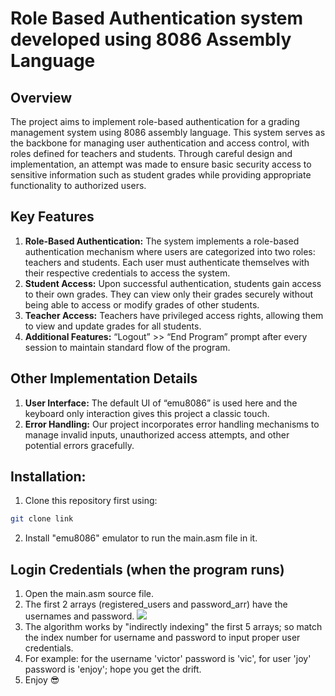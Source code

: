 # Role Based Authentication system developed using 8086 Assembly Language

## Overview
The project aims to implement role-based authentication for a grading management system using 8086 assembly language. This system serves as the backbone for managing user authentication and access control, with roles defined for teachers and students. Through careful design and implementation, an attempt was made to ensure basic security access to sensitive information such as student grades while providing appropriate functionality to authorized users.

## Key Features
1. **Role-Based Authentication:** The system implements a role-based authentication mechanism where users are categorized into two roles: teachers and students. Each user must authenticate themselves with their respective credentials to access the system.
2. **Student Access:** Upon successful authentication, students gain access to their own grades. They can view only their grades securely without being able to access or modify grades of other students.
3. **Teacher Access:** Teachers have privileged access rights, allowing them to view and update grades for all students.
4. **Additional Features:** “Logout” >> “End Program” prompt after every session to maintain standard flow of the program.

## Other Implementation Details
1. **User Interface:** The default UI of “emu8086” is used here and the keyboard only interaction gives this project a classic touch.
2. **Error Handling:** Our project incorporates error handling mechanisms to manage invalid inputs, unauthorized access attempts, and other potential errors gracefully.

## Installation:
1. Clone this repository first using:  
```bash
git clone link
```
2. Install "emu8086" emulator to run the main.asm file in it.

## Login Credentials (when the program runs)
1. Open the main.asm source file.
2. The first 2 arrays (registered_users and password_arr) have the usernames and password.
![](C:\Users\SkyN3\PycharmProjects\pythonProject3\indirect_indexed.png)
3. The algorithm works by "indirectly indexing" the first 5 arrays; so match the index number for username and password to input proper user credentials.
4. For example: for the username 'victor' password is 'vic', for user 'joy' password is 'enjoy'; hope you get the drift.
5. Enjoy :sunglasses: